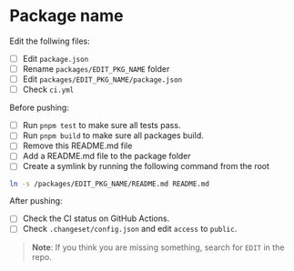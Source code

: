 # Package name

Edit the follwing files:

- [ ] Edit `package.json` 
- [ ] Rename `packages/EDIT_PKG_NAME` folder
- [ ] Edit `packages/EDIT_PKG_NAME/package.json`
- [ ] Check `ci.yml`

Before pushing:

- [ ] Run `pnpm test` to make sure all tests pass.
- [ ] Run `pnpm build` to make sure all packages build.
- [ ] Remove this README.md file
- [ ] Add a README.md file to the package folder
- [ ] Create a symlink by running the following command from the root

```bash
ln -s /packages/EDIT_PKG_NAME/README.md README.md
```

After pushing:

- [ ] Check the CI status on GitHub Actions.
- [ ] Check `.changeset/config.json`  and edit `access` to `public`.

> **Note**: If you think you are missing something, search for `EDIT` in the repo.
